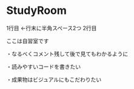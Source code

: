 # StudyRoom

1行目 ←行末に半角スペース2つ
2行目

ここは自習室です

・なるべくコメント残して後で見てもわかるように

・読みやすいコードを書きたい

・成果物はビジュアルにもこだわりたい

